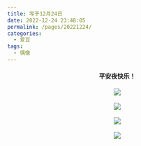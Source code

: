 ```yaml
---
title: 写于12月24日
date: 2022-12-24 23:48:05
permalink: /pages/20221224/
categories:
  - 爱豆
tags:
  - 偶像 
---
```


#### <center>平安夜快乐！</center>

<center><img src="https://photo.sibnet.ru/upload/imgbig/1671897497201477515.jpg"/></center><br>
<center><img src="https://photo.sibnet.ru/upload/imgbig/1671897696921477515.jpg"/></center><br>
<center><img src="https://photo.sibnet.ru/upload/imgbig/1671897667871477515.jpg"/></center><br>
<center><img src="https://photo.sibnet.ru/upload/imgbig/1671896279311477515.jpg"></center><br>

